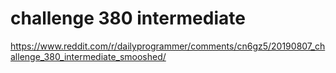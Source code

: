 # challenge 380 intermediate
https://www.reddit.com/r/dailyprogrammer/comments/cn6gz5/20190807_challenge_380_intermediate_smooshed/
